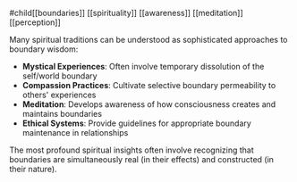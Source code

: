#child[[boundaries]] [[spirituality]] [[awareness]] [[meditation]] [[perception]]

Many spiritual traditions can be understood as sophisticated approaches to boundary wisdom:

- **Mystical Experiences**: Often involve temporary dissolution of the self/world boundary
- **Compassion Practices**: Cultivate selective boundary permeability to others' experiences
- **Meditation**: Develops awareness of how consciousness creates and maintains boundaries
- **Ethical Systems**: Provide guidelines for appropriate boundary maintenance in relationships

The most profound spiritual insights often involve recognizing that boundaries are simultaneously real (in their effects) and constructed (in their nature).